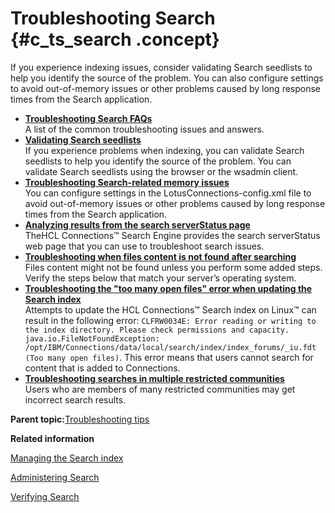 # Troubleshooting Search {#c_ts_search .concept}

If you experience indexing issues, consider validating Search seedlists to help you identify the source of the problem. You can also configure settings to avoid out-of-memory issues or other problems caused by long response times from the Search application.

-   **[Troubleshooting Search FAQs](../troubleshoot/r_ts_search_faqs.md)**  
A list of the common troubleshooting issues and answers.
-   **[Validating Search seedlists](../troubleshoot/c_admin_search_validating_seedlists.md)**  
If you experience problems when indexing, you can validate Search seedlists to help you identify the source of the problem. You can validate Search seedlists using the browser or the wsadmin client.
-   **[Troubleshooting Search-related memory issues](../troubleshoot/t_troubleshooting_search_memory_issues.md)**  
You can configure settings in the LotusConnections-config.xml file to avoid out-of-memory issues or other problems caused by long response times from the Search application.
-   **[Analyzing results from the search serverStatus page](../troubleshoot/r_analyse_search_results_frame.md)**  
TheHCL Connections™ Search Engine provides the search serverStatus web page that you can use to troubleshoot search issues.
-   **[Troubleshooting when files content is not found after searching](../troubleshoot/t_ts_missing_files_content_after_search.md)**  
Files content might not be found unless you perform some added steps. Verify the steps below that match your server’s operating system.
-   **[Troubleshooting the "too many open files" error when updating the Search index](../troubleshoot/r_update_search_index_linux.md)**  
Attempts to update the HCL Connections™ Search index on Linux™ can result in the following error: `CLFRW0034E: Error reading or writing to the index directory. Please check permissions and capacity. java.io.FileNotFoundException: /opt/IBM/Connections/data/local/search/index/index_forums/_iu.fdt (Too many open files)`. This error means that users cannot search for content that is added to Connections.
-   **[Troubleshooting searches in multiple restricted communities](../troubleshoot/r_troubleshooting_restricted_comms.md)**  
Users who are members of many restricted communities may get incorrect search results.

**Parent topic:**[Troubleshooting tips](../troubleshoot/ts_c_ts_tips_overview.md)

**Related information**  


[Managing the Search index](../admin/c_admin_search_manage_index.md)

[Administering Search](../admin/c_admin_search.md)

[Verifying Search](../admin/c_admin_search_verify_search.md)

